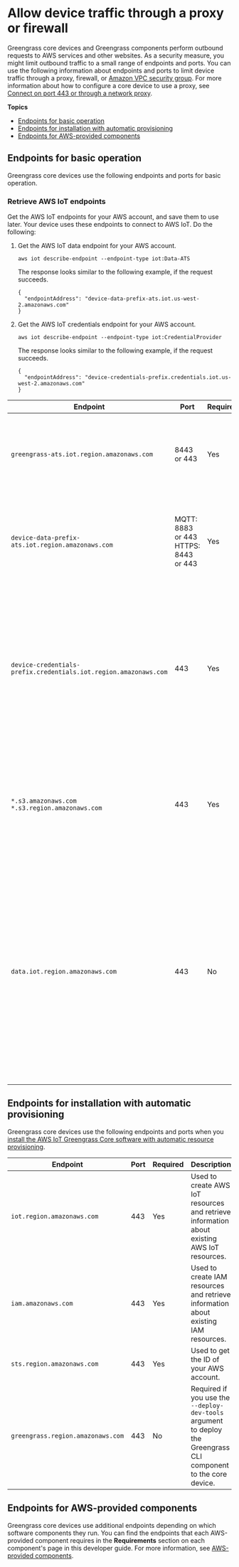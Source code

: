 # Allow device traffic through a proxy or firewall<a name="allow-device-traffic"></a>

Greengrass core devices and Greengrass components perform outbound requests to AWS services and other websites\. As a security measure, you might limit outbound traffic to a small range of endpoints and ports\. You can use the following information about endpoints and ports to limit device traffic through a proxy, firewall, or [Amazon VPC security group](https://docs.aws.amazon.com/vpc/latest/userguide/VPC_SecurityGroups.html)\. For more information about how to configure a core device to use a proxy, see [Connect on port 443 or through a network proxy](configure-greengrass-core-v2.md#configure-alpn-network-proxy)\.

**Topics**
+ [Endpoints for basic operation](#core-endpoints)
+ [Endpoints for installation with automatic provisioning](#automatic-provisioning-endpoints)
+ [Endpoints for AWS\-provided components](#public-component-endpoints)

## Endpoints for basic operation<a name="core-endpoints"></a>

Greengrass core devices use the following endpoints and ports for basic operation\.

### Retrieve AWS IoT endpoints<a name="retrieve-iot-endpoints"></a>

Get the AWS IoT endpoints for your AWS account, and save them to use later\. Your device uses these endpoints to connect to AWS IoT\. Do the following:

1. Get the AWS IoT data endpoint for your AWS account\.

   ```
   aws iot describe-endpoint --endpoint-type iot:Data-ATS
   ```

   The response looks similar to the following example, if the request succeeds\.

   ```
   {
     "endpointAddress": "device-data-prefix-ats.iot.us-west-2.amazonaws.com"
   }
   ```

1. Get the AWS IoT credentials endpoint for your AWS account\.

   ```
   aws iot describe-endpoint --endpoint-type iot:CredentialProvider
   ```

   The response looks similar to the following example, if the request succeeds\.

   ```
   {
     "endpointAddress": "device-credentials-prefix.credentials.iot.us-west-2.amazonaws.com"
   }
   ```


| Endpoint | Port | Required | Description | 
| --- | --- | --- | --- | 
|  `greengrass-ats.iot.region.amazonaws.com`   | 8443 or 443 | Yes |  Used for data plane operations, such as installing deployments and working with client devices\.   | 
|  `device-data-prefix-ats.iot.region.amazonaws.com`   |  MQTT: 8883 or 443 HTTPS: 8443 or 443  | Yes |  Used for data plane operations for device management, such as MQTT communication and shadow sync with AWS IoT Core\.   | 
|  `device-credentials-prefix.credentials.iot.region.amazonaws.com`  | 443 | Yes |  Used to acquire AWS credentials, which the core device uses to download component artifacts from Amazon S3 and perform other operations\. For more information, see [Authorize core devices to interact with AWS services](device-service-role.md)\.  | 
|  `*.s3.amazonaws.com` `*.s3.region.amazonaws.com`  | 443 | Yes |  Used for deployments\. This format includes the `*` character, because endpoint prefixes are controlled internally and might change at any time\.  | 
|  `data.iot.region.amazonaws.com`  | 443 | No |  Required if the core device runs a version of the [Greengrass nucleus](greengrass-nucleus-component.md) earlier than v2\.4\.0 and is configured to use a network proxy\. The core device uses this endpoint for MQTT communication with AWS IoT Core when behind a proxy\. For more information, see [Configure a network proxy](configure-greengrass-core-v2.md#configure-network-proxy)\.  | 

## Endpoints for installation with automatic provisioning<a name="automatic-provisioning-endpoints"></a>

Greengrass core devices use the following endpoints and ports when you [install the AWS IoT Greengrass Core software with automatic resource provisioning](quick-installation.md)\.


| Endpoint | Port | Required | Description | 
| --- | --- | --- | --- | 
|  `iot.region.amazonaws.com`  | 443 | Yes |  Used to create AWS IoT resources and retrieve information about existing AWS IoT resources\.  | 
|  `iam.amazonaws.com`  | 443 | Yes |  Used to create IAM resources and retrieve information about existing IAM resources\.  | 
|  `sts.region.amazonaws.com`  | 443 | Yes |  Used to get the ID of your AWS account\.  | 
|  `greengrass.region.amazonaws.com`  | 443 | No |  Required if you use the `--deploy-dev-tools` argument to deploy the Greengrass CLI component to the core device\.  | 

## Endpoints for AWS\-provided components<a name="public-component-endpoints"></a>

Greengrass core devices use additional endpoints depending on which software components they run\. You can find the endpoints that each AWS\-provided component requires in the **Requirements** section on each component's page in this developer guide\. For more information, see [AWS\-provided components](public-components.md)\.